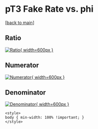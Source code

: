 # pT3 Fake Rate vs. phi

[[back to main](./)]



## Ratio

[![Ratio](../mtv/var/pT3_fakerate_phi.png){ width=600px }](../mtv/var/pT3_fakerate_phi.pdf)

## Numerator

[![Numerator](../mtv/num/pT3_fakerate_phi_num.png){ width=600px }](../mtv/num/pT3_fakerate_phi_num.pdf)

## Denominator

[![Denominator](../mtv/den/pT3_fakerate_phi_den.png){ width=600px }](../mtv/den/pT3_fakerate_phi_den.pdf)


``` {=html}
<style>
body { min-width: 100% !important; }
</style>
```
